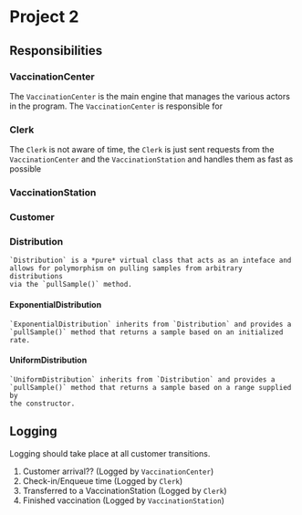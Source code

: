 # Project 2

## Responsibilities

### VaccinationCenter

The `VaccinationCenter` is the main engine that manages the various
actors in the program. The `VaccinationCenter` is responsible for 

### Clerk

The `Clerk` is not aware of time, the `Clerk` is just sent requests from
the `VaccinationCenter` and the `VaccinationStation` and handles them as
fast as possible

### VaccinationStation

### Customer
 
### Distribution
    `Distribution` is a *pure* virtual class that acts as an inteface and
    allows for polymorphism on pulling samples from arbitrary distributions
    via the `pullSample()` method.

#### ExponentialDistribution
    `ExponentialDistribution` inherits from `Distribution` and provides a
    `pullSample()` method that returns a sample based on an initialized rate.

#### UniformDistribution
    `UniformDistribution` inherits from `Distribution` and provides a
    `pullSample()` method that returns a sample based on a range supplied by
    the constructor.


## Logging

Logging should take place at all customer transitions.
1. Customer arrival?? (Logged by `VaccinationCenter`)
2. Check-in/Enqueue time (Logged by `Clerk`)
3. Transferred to a VaccinationStation (Logged by `Clerk`)
4. Finished vaccination (Logged by `VaccinationStation`)
